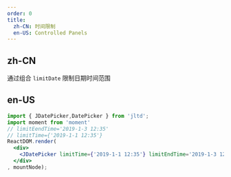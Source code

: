 ```yaml
---
order: 0
title:
  zh-CN: 时间限制
  en-US: Controlled Panels
---
```


## zh-CN

通过组合 `limitDate` 限制日期时间范围

## en-US


````jsx
import { JDatePicker,DatePicker } from 'jltd';
import moment from 'moment'
// limitEendTime='2019-1-3 12:35'
// limitTime={'2019-1-1 12:35'}
ReactDOM.render(
  <div>
    <JDatePicker limitTime={'2019-1-1 12:35'} limitEndTime='2019-1-3 12:35' showTime={{ format: 'HH:mm' }} format='YYYY-MM-DD HH:mm' />
  </div>
, mountNode);
````
